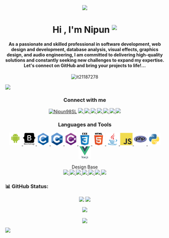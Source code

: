 


<h1 align="center">
<img src="https://user-images.githubusercontent.com/99266866/163390097-ddc45a68-63cc-4ed1-ab44-39833ead1b15.gif" autoplay="enable" width="640px" align="center">
</h1>

<h1 align="center">Hi , I'm Nipun <img src="https://camo.githubusercontent.com/e8e7b06ecf583bc040eb60e44eb5b8e0ecc5421320a92929ce21522dbc34c891/68747470733a2f2f6d656469612e67697068792e636f6d2f6d656469612f6876524a434c467a6361737252346961377a2f67697068792e676966" height="25px" data-canonical-src="https://media.giphy.com/media/hvRJCLFzcasrR4ia7z/giphy.gif" style="max-width: 100%; display: inline-block;" data-target="animated-image.originalImage"> </h1>

<h4 align="center">As a passionate and skilled professional in software development, web design and development, database analysis, visual effects, graphics design, and audio engineering, I am committed to delivering high-quality solutions and constantly seeking new challenges to expand my expertise. Let's connect on GitHub and bring your projects to life!...</h4>



<marque>
<p align="center"> <img src="https://komarev.com/ghpvc/?username=it21187278&label=Profile%20views&color=0e75b6&style=flat" alt="it21187278" /> </p>
</marque>


<img src="https://user-images.githubusercontent.com99266866/205360818-7f1cfb3e-6490-48c8-95e3-499fac3624ee.gif" autoplay="enable" width="640px" align="center">

<h3 align="center">Connect with me </h3>






<p align="center" dir="auto">
  <a href="https://twitter.com/Nipun98SL/" rel="nofollow">
  <img src="https://raw.githubusercontent.com/rahuldkjain/github-profile-readme-generator/master/src/images/icons/Social/twitter.svg" alt="Nipun98SL" width="40" style="max-width: 100%;"></a>
  <a href="https://www.linkedin.com/in/nipun palliyaguru/" rel="nofollow">
  <img src="https://camo.githubusercontent.com/162001cc0747178f47ced6e40de0cd16e375beb9b5fbca4ea3d520ecca78cd85/68747470733a2f2f696d672e69636f6e73382e636f6d2f666c75656e742f34382f3030303030302f6c696e6b6564696e2e706e67" data-canonical-src="https://img.icons8.com/fluent/48/000000/linkedin.png" style="max-width: 100%;">
  </a>
  <a href="https://www.instagram.com/Nipun Ayodya/" rel="nofollow">
  <img src="https://camo.githubusercontent.com/15de05815ac1eacce5ad522291d8fc1e7bc86b2aeb4e90b063a023044efe2a91/68747470733a2f2f696d672e69636f6e73382e636f6d2f666c75656e742f34382f3030303030302f696e7374616772616d2d6e65772e706e67" data-canonical-src="https://img.icons8.com/fluent/48/000000/instagram-new.png" style="max-width: 100%;">
  </a>
  <a href="https://www.facebook.com/nipun ayaodya/" rel="nofollow">
  <img src="https://camo.githubusercontent.com/9535bcd57d9106f268ee717221c1938a591e110cfbcc3bec93a316080e050faa/68747470733a2f2f696d672e69636f6e73382e636f6d2f666c75656e63792f34382f3030303030302f66616365626f6f6b2d6e65772e706e67" data-canonical-src="https://img.icons8.com/fluency/48/000000/facebook-new.png" style="max-width: 100%;">
  </a>
  <a href="https://stackoverflow.com/users/13832493/Ajax Ason/" rel="nofollow">
  <img src="https://camo.githubusercontent.com/0b61ecc25ced4d3f221e72852f7dec4b955076e0c2e3092300611ac3554283a2/68747470733a2f2f75706c6f61642e77696b696d656469612e6f72672f77696b6970656469612f636f6d6d6f6e732f652f65662f537461636b5f4f766572666c6f775f69636f6e2e737667" width="50" data-canonical-src="https://upload.wikimedia.org/wikipedia/commons/e/ef/Stack_Overflow_icon.svg" style="max-width: 100%;">
  </a>
  <a href="mailto:nipuninfo2@gmail.com">
  <img src="https://camo.githubusercontent.com/a29210fdef59be72d8d8512aea1581ee52838ad30bdd7806cdf8ec3858b3df1e/68747470733a2f2f696d672e69636f6e73382e636f6d2f666c75656e63792f34382f3030303030302f676d61696c2d6e65772e706e67" data-canonical-src="https://img.icons8.com/fluency/48/000000/gmail-new.png" style="max-width: 100%;">
  </a>
  <a href="https://www.hackerrank.com/nipun/" rel="nofollow">
  <img src="https://camo.githubusercontent.com/c0b020fc80a507b8e7340cc069c2c5ee6b6e25a5990ec370ef97e5781a9d08b8/68747470733a2f2f696d672e69636f6e73382e636f6d2f65787465726e616c2d74616c2d72657669766f2d66696c6c65642d74616c2d72657669766f2f34382f3030303030302f65787465726e616c2d6861636b657272616e6b2d69732d612d746563686e6f6c6f67792d636f6d70616e792d746861742d666f63757365732d6f6e2d636f6d70657469746976652d70726f6772616d6d696e672d6c6f676f2d66696c6c65642d74616c2d72657669766f2e706e67" data-canonical-src="https://img.icons8.com/external-tal-revivo-filled-tal-revivo/48/000000/external-hackerrank-is-a-technology-company-that-focuses-on-competitive-programming-logo-filled-tal-revivo.png" style="max-width: 100%;">
  </a>
  <a href="https://github.com/IT21187278/">
  <img src="https://camo.githubusercontent.com/0911f34b3178e4d4d9eba01d911a0f129c00b3b78c7b7b76dbd33972d0597faa/68747470733a2f2f696d672e69636f6e73382e636f6d2f6e6f6c616e2f3334342f6769746875622e706e67" width="50" data-canonical-src="https://img.icons8.com/nolan/344/github.png" style="max-width: 100%;">
  </a>
</p>




<h3 align="center">Languages and Tools</h3>
<p align="center"> <a href="https://developer.android.com" target="_blank" rel="noreferrer"> <img src="https://raw.githubusercontent.com/devicons/devicon/master/icons/android/android-original-wordmark.svg" alt="android" width="40" height="40"/> </a> <a href="https://getbootstrap.com" target="_blank" rel="noreferrer"> <img src="https://raw.githubusercontent.com/devicons/devicon/master/icons/bootstrap/bootstrap-plain-wordmark.svg" alt="bootstrap" width="40" height="40"/> </a> <a href="https://www.cprogramming.com/" target="_blank" rel="noreferrer"> <img src="https://raw.githubusercontent.com/devicons/devicon/master/icons/c/c-original.svg" alt="c" width="40" height="40"/> </a> <a href="https://www.w3schools.com/cpp/" target="_blank" rel="noreferrer"> <img src="https://raw.githubusercontent.com/devicons/devicon/master/icons/cplusplus/cplusplus-original.svg" alt="cplusplus" width="40" height="40"/> </a> <a href="https://www.w3schools.com/cs/" target="_blank" rel="noreferrer"> <img src="https://raw.githubusercontent.com/devicons/devicon/master/icons/csharp/csharp-original.svg" alt="csharp" width="40" height="40"/> </a> <a href="https://www.w3schools.com/css/" target="_blank" rel="noreferrer"> <img src="https://raw.githubusercontent.com/devicons/devicon/master/icons/css3/css3-original-wordmark.svg" alt="css3" width="40" height="40"/> </a> <a href="https://www.w3.org/html/" target="_blank" rel="noreferrer"> <img src="https://raw.githubusercontent.com/devicons/devicon/master/icons/html5/html5-original-wordmark.svg" alt="html5" width="40" height="40"/> </a> <a href="https://www.java.com" target="_blank" rel="noreferrer"> <img src="https://raw.githubusercontent.com/devicons/devicon/master/icons/java/java-original.svg" alt="java" width="40" height="40"/> </a> <a href="https://developer.mozilla.org/en-US/docs/Web/JavaScript" target="_blank" rel="noreferrer"> <img src="https://raw.githubusercontent.com/devicons/devicon/master/icons/javascript/javascript-original.svg" alt="javascript" width="40" height="40"/> </a> <a href="https://www.php.net" target="_blank" rel="noreferrer"> <img src="https://raw.githubusercontent.com/devicons/devicon/master/icons/php/php-original.svg" alt="php" width="40" height="40"/> </a> <a href="https://www.python.org" target="_blank" rel="noreferrer"> <img src="https://raw.githubusercontent.com/devicons/devicon/master/icons/python/python-original.svg" alt="python" width="40" height="40"/> </a> <a href="https://vuejs.org/" target="_blank" rel="noreferrer"> <img src="https://raw.githubusercontent.com/devicons/devicon/master/icons/vuejs/vuejs-original-wordmark.svg" alt="vuejs" width="40" height="40"/> </a> </p>








<p align="center" dir="auto"> 	
Design Base 
	
	
<br>
<a href="https://www.adobe.com/products/photoshop.html" rel="nofollow"> 
	<img src="https://camo.githubusercontent.com/54654ef5faa0afb0763e68b6c8e9ea601e0b136c1a5df7214c5dffcebac5166b/68747470733a2f2f696d672e69636f6e73382e636f6d2f636f6c6f722f3334342f61646f62652d70686f746f73686f702d2d76312e706e67" width="40" data-canonical-src="https://img.icons8.com/color/344/adobe-photoshop--v1.png" style="max-width: 100%;"> </a>

<a href="https://www.adobe.com/products/photoshop-lightroom.html" rel="nofollow"> 
	<img src="https://camo.githubusercontent.com/5f80310bf0875558f524437e811ccd80bcbbc190aab5b57378347910bf558e3c/68747470733a2f2f696d672e69636f6e73382e636f6d2f636f6c6f722f35302f3030303030302f61646f62652d6c69676874726f6f6d2d2d76312e706e67" width="40" data-canonical-src="https://img.icons8.com/color/50/000000/adobe-lightroom--v1.png" style="max-width: 100%;"> </a>
<a href="https://www.adobe.com/products/aftereffects.html" rel="nofollow"> 
	<img src="https://camo.githubusercontent.com/43d481bf5c16a72425869c805d16c539879c83ff5b7aaf352d631bea63b9da92/68747470733a2f2f696d672e69636f6e73382e636f6d2f636f6c6f722f35302f3030303030302f61646f62652d61667465722d656666656374732d2d76312e706e67" width="40" data-canonical-src="https://img.icons8.com/color/50/000000/adobe-after-effects--v1.png" style="max-width: 100%;"> </a>
<a href="https://www.adobe.com/products/premiere.html" rel="nofollow"> 
	<img src="https://camo.githubusercontent.com/afb8dddf21ec8c96af2a17e907cee10126e25d33a0cee977307f7eb6d6660a53/68747470733a2f2f696d672e69636f6e73382e636f6d2f636f6c6f722f3334342f61646f62652d7072656d696572652d70726f2d2d76312e706e67" width="40" data-canonical-src="https://img.icons8.com/color/344/adobe-premiere-pro--v1.png" style="max-width: 100%;"> </a>
<a href="https://www.adobe.com/products/xd.html" rel="nofollow"> 
	<img src="https://camo.githubusercontent.com/d6aa3ddab243cc7edc21a1f2d0e4bd39b742e3d206e5e94ef57335dcc8d218ca/68747470733a2f2f696d672e69636f6e73382e636f6d2f636f6c6f722f3334342f61646f62652d78642e706e67" width="40" data-canonical-src="https://img.icons8.com/color/344/adobe-xd.png" style="max-width: 100%;"> </a>
<a href="https://www.adobe.com/products/dreamweaver.html" rel="nofollow"> 
	<img src="https://camo.githubusercontent.com/ff9c24240a77383925c58abb0bfe85ea4d71f44090953bb7473dff26a4512aab/68747470733a2f2f696d672e69636f6e73382e636f6d2f636f6c6f722f35302f3030303030302f61646f62652d647265616d7765617665722d2d76312e706e67" width="40" data-canonical-src="https://img.icons8.com/color/50/000000/adobe-dreamweaver--v1.png" style="max-width: 100%;"> </a>
<a href="https://www.coreldraw.com/en/" rel="nofollow"> 
	<img src="https://camo.githubusercontent.com/8ecd366847c5b66c7ff9c74a2e77dc343a8b3a3ee22b2301971e2c04ac53a994/68747470733a2f2f696d672e69636f6e73382e636f6d2f666c75656e63792f3334342f636f72656c647261772d323032312e706e67" width="40" data-canonical-src="https://img.icons8.com/fluency/344/coreldraw-2021.png" style="max-width: 100%;"> </a>
</p>



<h3>📊 GitHub Status:</h3>

	

	
<div align="center" dir="auto" style="display:inline;" >
	
![](https://github-readme-stats.vercel.app/api?username=NipunPalliyaguru&theme=dark&hide_border=false&include_all_commits=true&count_private=true)
![](https://github-readme-streak-stats.herokuapp.com/?user=NipunPalliyaguru&theme=dark&hide_border=false)<br/>
	
![](https://github-readme-stats.vercel.app/api/top-langs/?username=NipunPalliyaguru&theme=dark&hide_border=false&include_all_commits=true&count_private=true&layout=compact)
	
</div>

<p align ="center">
<img src="https://user-images.githubusercontent.com/99266866/205451366-fe173a02-81ff-4d06-8b44-e702ae963439.gif" autoplay="enable" width="440px" align="center">
</p>
<!-- Proudly created with GPRM ( https://gprm.itsvg.in ) -->

<img src="https://camo.githubusercontent.com/05d9f5d2b7cdbf5162cc62f191b72ae7b16dd6c17b0ea7dc0cb35e810cc0276f/68747470733a2f2f726561646d652d747970696e672d7376672e6865726f6b756170702e636f6d3f666f6e743d43616c696272692673697a653d3136266475726174696f6e3d363030302670617573653d3130303026636f6c6f723d4343463745332663656e7465723d74727565267643656e7465723d747275652677696474683d31303030266c696e65733d497427732b706c6561737572652b746f2b6d652b796f752b6172652b6578706c6f72696e672b6d792b70726f66696c652e2e2e21" data-canonical-src="https://readme-typing-svg.herokuapp.com?font=Calibri&amp;size=16&amp;duration=6000&amp;pause=1000&amp;color=CCF7E3&amp;center=true&amp;vCenter=true&amp;width=1000&amp;lines=It's+pleasure+to+me+you+are+exploring+my+profile...!" style="max-width: 100%;">

